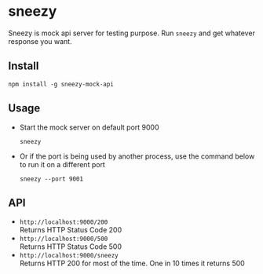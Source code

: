 # sneezy
Sneezy is mock api server for testing purpose. Run `sneezy` and get whatever response you want.

## Install

```
npm install -g sneezy-mock-api
```

## Usage

-  Start the mock server on default port 9000

    ```
    sneezy
    ```
 - Or if the port is being used by another process, use the command below to run it on a different port

    ```
    sneezy --port 9001
    ```
## API

-   `http://localhost:9000/200`  
Returns HTTP Status Code 200
-   `http://localhost:9000/500`  
Returns HTTP Status Code 500
-   `http://localhost:9000/sneezy`  
Returns HTTP 200 for most of the time. One in 10 times it returns 500

